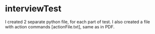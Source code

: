 # interviewTest

I created 2 separate python file, for each part of test.
I also created a file with action commands [actionFile.txt], same as in PDF.
